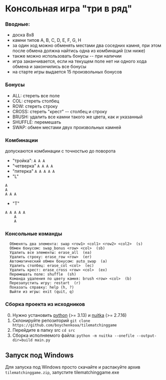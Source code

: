 # Консольная игра "три в ряд"
### Вводные:
- доска 8х8
- камни типов A, B, C, D, E, F, G, H
- за один ход можно обменять местами два соседних камня, при этом после обмена должна найтись одна из комбинаций (см ниже)
- также можно использовать бонусы -- при наличии
- игра заканчивается, если на текущем поле нет ни одного хода обмена и закончились все бонусы
- на старте игры выдается 15 произвольных бонусов
### Бонусы

- ALL: стереть все поле
- COL: стереть столбец
- ROW: стереть строку
- CROSS: стереть "крест" -- столбец и строку
- BRUSH: удалить все камни такого же цвета, как и указанный
- SHUFFLE: перемешать
- SWAP: обмен местами двух произвольных камней

### Комбинации
допускаются комбинации с точностью до поворота

- "тройка": 
`A A A`
- "четверка" 
`A A A A`
- "пятерка"
`A A A A A`
- "L"
```
A
A
A A A
```

- "T"
```
A A A A A
    A  
    A
```
### Консольные команды
```
  Обменять два элемента: swap <row1> <col1> <row2> <col2>  (s)
  Обмен бонусом: swap_bonus <row> <col>  (sb)
  Удалить все элементы: erase_all  (ea)
  Удалить строку: erase_row <row>  (er)
  Автоматический обмен бонусом: auto_swap  (a)
  Удалить столбец: erase_col <col>  (ec)
  Удалить крест: erase_cross <row> <col>  (ex)
  Перемешать поле: shuffle  (sh)
  Команда удаления по цвету камня: brush <row> <col>  (b)
  Перезапустить игру: restart  (r)
  Показать справку: help (h, ?)
  Выйти из игры: exit (quit, q)
```


### Сборка проекта из исходников
0. Нужно установить [python](https://www.python.org/downloads/)  (>= 3.13) и [nuitka](https://nuitka.net/doc/download.html) (>=  2.7.16)
1. Склонируйте репозиторий
`git clone https://github.com/boychenkoaa/tilematchinggame`
2. Перейдите в папку src
`cd src`
3. Сборка исполняемого файла:
`python -m nuitka --onefile --output-dir=build main.py `


## Запуск под Windows
Для запуска под Windows просто скачайте и распакуйте архив `tilematchinggame.zip`, запустите tilematchinggame.exe
